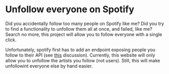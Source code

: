 # Unfollow everyone on Spotify

Did you accidentally follow too many people on Spotify like me? Did you try to find a functionality to unfollow them all at once, and failed, like me?
Search no more, this project will allow you to follow everyone with a single click.

Unfortunately, spotify first has to add an endpoint exposing people you follow to their API (see [this](https://github.com/spotify/web-api/issues/4) discussion).
Currently, this website will only allow you to unfollow the artists you follow (not users). Still, this will make unfollowint everyone else by hand easier.
